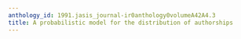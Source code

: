 ```yaml
---
anthology_id: 1991.jasis_journal-ir0anthology0volumeA42A4.3
title: A probabilistic model for the distribution of authorships
---
```

